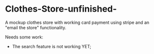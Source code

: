 # Clothes-Store-unfinished-
A mockup clothes store with working card payment using stripe and an "email the store" functionality. 

Needs some work:

- The search feature is not working YET;
